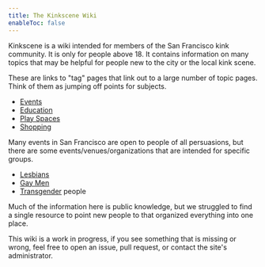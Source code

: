 ```yaml
---
title: The Kinkscene Wiki
enableToc: false
---
```


Kinkscene is a wiki intended for members of the San Francisco kink community. It is only for people above 18. It contains information on many topics that may be helpful for people new to the city or the local kink scene.

These are links to "tag" pages that link out to a large number of topic pages. Think of them as jumping off points for subjects.

- [Events](/tags/events)
- [Education](/tags/education)
- [Play Spaces](/tags/venues)
- [Shopping](/tags/shopping)

Many events in San Francisco are open to people of all persuasions, but there are some events/venues/organizations that are intended for specific groups.

- [Lesbians](/tags/lesbian)
- [Gay Men](/tags/gay-men)
- [Transgender](/tags/transgender) people

Much of the information here is public knowledge, but we struggled to find a single resource to point new people to that organized everything into one place.

This wiki is a work in progress, if you see something that is missing or wrong, feel free to open an issue, pull request, or contact the site's administrator.